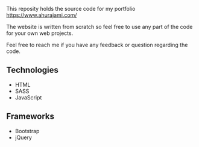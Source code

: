 This reposity holds the source code for my portfolio https://www.ahurajami.com/

The website is written from scratch so feel free to use any part of the code for your own web projects. 

Feel free to reach me if you have any feedback or question regarding the code.

## Technologies
* HTML
* SASS
* JavaScript

## Frameworks
* Bootstrap
* jQuery
